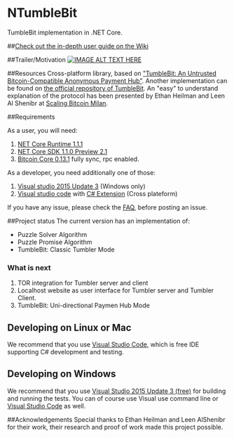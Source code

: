 # NTumbleBit
TumbleBit implementation in .NET Core.  

##[Check out the in-depth user guide on the Wiki](https://github.com/NTumbleBit/NTumbleBit/wiki)

##Trailer/Motivation
[![IMAGE ALT TEXT HERE](https://img.youtube.com/vi/T2nbxe7gH_4/2.jpg)](https://www.youtube.com/watch?v=T2nbxe7gH_4)

##Resources
Cross-platform library, based on ["TumbleBit: An Untrusted Bitcoin-Compatible Anonymous Payment Hub"](https://eprint.iacr.org/2016/575). 
Another implementation can be found on [the official repository of TumbleBit](https://github.com/BUSEC/TumbleBit). 
An "easy" to understand explanation of the protocol has been presented by Ethan Heilman and Leen Al Shenibr at [Scaling Bitcoin Milan](https://www.youtube.com/watch?v=iGVSnxz1mn8).

##Requirements

As a user, you will need:

1. [NET Core Runtime 1.1.1](https://github.com/dotnet/core/blob/master/release-notes/download-archives/1.1.1-download.md)
2. [NET Core SDK 1.1.0 Preview 2.1](https://github.com/dotnet/core/blob/master/release-notes/download-archives/1.1-preview2.1-download.md)
3. [Bitcoin Core 0.13.1](https://bitcoin.org/bin/bitcoin-core-0.13.1/) fully sync, rpc enabled.

As a developer, you need additionally one of those:

1. [Visual studio 2015 Update 3](https://go.microsoft.com/fwlink/?LinkId=691129) (Windows only)
2. [Visual studio code](https://code.visualstudio.com/) with [C# Extension](https://marketplace.visualstudio.com/items?itemName=ms-vscode.csharp) (Cross plateform)

If you have any issue, please check the [FAQ](https://github.com/NTumbleBit/NTumbleBit/wiki/FAQ), before posting an issue.

##Project status
The current version has an implementation of:
* Puzzle Solver Algorithm
* Puzzle Promise Algorithm
* TumbleBit: Classic Tumbler Mode

### What is next

1. TOR integration for Tumbler server and client
2. Localhost website as user interface for Tumbler server and Tumbler Client.
3. TumbleBit: Uni-directional Paymen Hub Mode

## Developing on Linux or Mac

We recommend that you use [Visual Studio Code](https://code.visualstudio.com/), which is free IDE supporting C# development and testing.

## Developing on Windows

We recommend that you use [Visual Studio 2015 Update 3 (free)](https://www.visualstudio.com/vs/community/) for building and running the tests.
You can of course use Visual use command line or [Visual Studio Code](https://code.visualstudio.com/) as well.

##Acknowledgements
Special thanks to Ethan Heilman and Leen AlShenibr for their work, their research and proof of work made this project possible.
